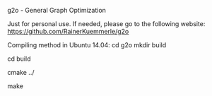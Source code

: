 g2o - General Graph Optimization

Just for personal use. If needed, please go to the following website:
https://github.com/RainerKuemmerle/g2o

Compiling method in Ubuntu 14.04:
cd g2o
mkdir build

cd build

cmake ../

make
